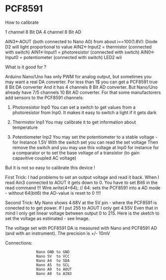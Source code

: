 # PCF8591
How to calibrate

1 channel 8 Bit DA
4 channel 8 Bit AD


AIN3<-AOUT (both connected to Nano A0)  from about i==100(1.8V): Diode D2 will light proportional to value
AIN2<-Input2 = thermistor (connected with switch)
AIN1<-Input1 = photoresistor (connected with switch)
AIN0<-Input0 = potentiometer (connected with switch) LED2 wil




 What is it good for ?
 
 Arduino Nano/Uno has only PWM for analog output, but sometimes you may want a real DA converter.
 For less than 1$ you can get a PCF8591 true 8 Bit DA converter
 And it has 4 channels 8 Bit AD converter.
 But Nano/Uno already have 7/5 channels 10 Bit AD converter.
 For that some manufactorers add sensors to the PCF8591 channels:
 
 1. Photoresistor Inp0
 You can set a switch  to get values from a photoresistor from Inp0.
 It makes it easy to switch a light if it gets dark

  2. Thermistor Inp1
  You may calibrate it to get information about temperature

  3. Potentiometer Inp2
  You may set the potentiometer to a stable voltage - for Instance 1.5V
  With the switch set you can read the set voltage
  Then remove the switch and you may use this voltage at Inp0 for instance for a comparator or to set the base voltage of a
  transistor (to gain capavitive coupled AC voltage)


  But it is not so easy to calibrate this device !

  First Trick:
  I had problems to set an output voltage and read it back.
  When I read Ain3 connected to AOUT it gets down to 0.
  You have to set Bit6 in the read command !!!
      Wire.write(4+64); // 64: sets the PCF8591 into a AD mode - without 64(bit6) the AD-value is reset to 0 !!!!

  Second Trick:
  My Nano shows 4.68V at the 5V pin - where the PCF8591 is conected to to get power.
  If I put 255 to AOUT I only get 4.55V
  Even that in mind I only get linear voltage between output 0 to 215.
  Here is the sketch to set the voltage as estimated - see Image.

  The voltage set with PCF8591 DA is measured with Nano and PCF8591 AD (and with an instrument).
  The precision is +/- 10mV

  Connections:
  
                  Nano GND to GND
                  Nano 5V  to VCC
                  Nano A4  to SDA
                  Nano A5  to SCL
                  Nano A0  to AOUT
                  Nano A0  to AIN3
  
  
